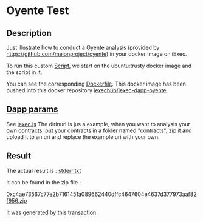 # Oyente Test
## Description

Just illustrate how to conduct a Oyente analysis (provided by https://github.com/melonproject/oyente) in your docker image on iExec.

To run this custom [Script](./apps/customScript.sh), we start on the ubuntu:trusty docker image and the script in it.

You can see the corresponding [Dockerfile](./apps/Dockerfile). This docker image has been pushed into this docker repository [iexechub/iexec-dapp-oyente](https://hub.docker.com/r/iexechub/iexec-dapp-oyente/).

## [Dapp params](./iexec.js)

See [iexec.js](./iexec.js)
The dirinuri is jus a example, when you want to analysis your own contracts, put your contracts in a folder named "contracts", zip it and upload it to an uri and replace the example uri with your own.

## Result

The actual result is :
[stderr.txt](./stderr.txt)



It can be found in the zip file :

[0xc4ae73567c77e2b7161451a089662440dffc4647604e4637d377973aaf82f956.zip](./0xc4ae73567c77e2b7161451a089662440dffc4647604e4637d377973aaf82f956.zip)

It was generated by this [transaction](https://explorer.iex.ec/ropsten/tx/0xc4ae73567c77e2b7161451a089662440dffc4647604e4637d377973aaf82f956) .
